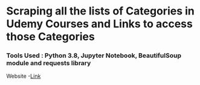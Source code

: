 # Scraping all the lists of Categories in Udemy Courses and Links to access those Categories

### Tools Used : Python 3.8, Jupyter Notebook, BeautifulSoup module and requests library

Website -[Link](https://www.udemy.com/)
